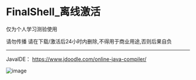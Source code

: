 # FinalShell_离线激活

 仅为个人学习测验使用
 
 请勿传播 请在下载/激活后24小时内删除,不得用于商业用途,否则后果自负
 
 ---
 
JavaIDE： https://www.jdoodle.com/online-java-compiler/

![image](https://user-images.githubusercontent.com/66050162/169739292-01fb50b1-1d2c-4ff3-8fdd-4fcf694cedcd.png)
